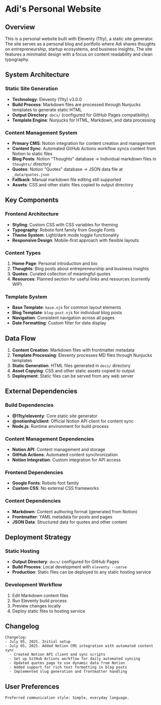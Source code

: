 # Adi's Personal Website

## Overview

This is a personal website built with Eleventy (11ty), a static site generator. The site serves as a personal blog and portfolio where Adi shares thoughts on entrepreneurship, startup ecosystems, and business insights. The site features a minimalist design with a focus on content readability and clean typography.

## System Architecture

### Static Site Generation
- **Technology**: Eleventy (11ty) v3.0.0
- **Build Process**: Markdown files are processed through Nunjucks templates to generate static HTML
- **Output Directory**: `docs/` (configured for GitHub Pages compatibility)
- **Template Engine**: Nunjucks for HTML, Markdown, and data processing

### Content Management System
- **Primary CMS**: Notion integration for content creation and management
- **Content Sync**: Automated GitHub Actions workflow syncs content from Notion to static files
- **Blog Posts**: Notion "Thoughts" database → Individual markdown files in `thoughts/` directory
- **Quotes**: Notion "Quotes" database → JSON data file at `_data/quotes.json`
- **Fallback**: Manual markdown file editing still supported
- **Assets**: CSS and other static files copied to output directory

## Key Components

### Frontend Architecture
- **Styling**: Custom CSS with CSS variables for theming
- **Typography**: Roboto font family from Google Fonts
- **Theme System**: Light/dark mode toggle functionality
- **Responsive Design**: Mobile-first approach with flexible layouts

### Content Types
1. **Home Page**: Personal introduction and bio
2. **Thoughts**: Blog posts about entrepreneurship and business insights
3. **Quotes**: Curated collection of meaningful quotes
4. **Resources**: Planned section for useful links and resources (currently WIP)

### Template System
- **Base Template**: `base.njk` for common layout elements
- **Blog Template**: `blog-post.njk` for individual blog posts
- **Navigation**: Consistent navigation across all pages
- **Date Formatting**: Custom filter for date display

## Data Flow

1. **Content Creation**: Markdown files with frontmatter metadata
2. **Template Processing**: Eleventy processes MD files through Nunjucks templates
3. **Static Generation**: HTML files generated in `docs/` directory
4. **Asset Copying**: CSS and other static assets copied to output
5. **Deployment**: Static files can be served from any web server

## External Dependencies

### Build Dependencies
- **@11ty/eleventy**: Core static site generator
- **@notionhq/client**: Official Notion API client for content sync
- **Node.js**: Runtime environment for build process

### Content Management Dependencies
- **Notion API**: Content management and storage
- **GitHub Actions**: Automated content synchronization
- **Notion Integration**: Custom integration for API access

### Frontend Dependencies
- **Google Fonts**: Roboto font family
- **Custom CSS**: No external CSS frameworks

### Content Dependencies
- **Markdown**: Content authoring format (generated from Notion)
- **Frontmatter**: YAML metadata for posts and pages
- **JSON Data**: Structured data for quotes and other content

## Deployment Strategy

### Static Hosting
- **Output Directory**: `docs/` configured for GitHub Pages
- **Build Process**: Local development with `eleventy --serve`
- **Production**: Static files can be deployed to any static hosting service

### Development Workflow
1. Edit Markdown content files
2. Run Eleventy build process
3. Preview changes locally
4. Deploy static files to hosting service

## Changelog

```
Changelog:
- July 05, 2025. Initial setup
- July 05, 2025. Added Notion CMS integration with automated content sync
  - Created Notion API client and sync scripts
  - Set up GitHub Actions workflow for daily automated syncing
  - Updated quotes page to use dynamic data from Notion
  - Added support for rich text formatting in blog posts
  - Implemented slug generation and frontmatter handling
```

## User Preferences

```
Preferred communication style: Simple, everyday language.
```